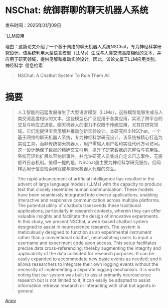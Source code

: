 # NSChat: 统御群聊的聊天机器人系统

发布时间：2025年01月09日

`LLM应用

理由：这篇论文介绍了一个基于网络的聊天机器人系统NSChat，专为神经科学研究设计。该系统利用大型语言模型（LLMs）生成与人类交流高度相似的文本，并应用于研究领域，提供见解和推动实验设计。因此，该论文属于LLM应用类别。` `神经科学` `信息检索`

> NSChat: A Chatbot System To Rule Them All

# 摘要

> 人工智能的迅猛发展催生了大型语言模型（LLMs），这些模型能够生成与人类交流高度相似的文本。这些模型已广泛应用于各类应用，实现了跨平台的交互与响应式通信。聊天机器人的潜力不仅限于传统应用，尤其在研究领域，它们能提供宝贵见解并推动创新实验设计。本研究推出NSChat，一个基于网络的聊天机器人系统，专为神经科学研究设计。该系统被精心打造为实验工具，而非传统聊天机器人，用户需输入用户名和实验代码方可访问。这一设计确保了数据的精确交叉引用，提升了研究数据的完整性与实用性。系统可轻松扩展以容纳新事件，并允许研究人员集成自定义日志事件，无需额外日志机制。值得一提的是，NSChat虽主要为神经科学研究服务，但同样适用于信息检索研究或与聊天机器人代理的交互。

> The rapid advancement of artificial intelligence has resulted in the advent of large language models (LLMs) with the capacity to produce text that closely resembles human communication. These models have been seamlessly integrated into diverse applications, enabling interactive and responsive communication across multiple platforms. The potential utility of chatbots transcends these traditional applications, particularly in research contexts, wherein they can offer valuable insights and facilitate the design of innovative experiments. In this study, we present NSChat, a web-based chatbot system designed to assist in neuroscience research. The system is meticulously designed to function as an experimental instrument rather than a conventional chatbot, necessitating users to input a username and experiment code upon access. This setup facilitates precise data cross-referencing, thereby augmenting the integrity and applicability of the data collected for research purposes. It can be easily expanded to accommodate new basic events as needed; and it allows researchers to integrate their own logging events without the necessity of implementing a separate logging mechanism. It is worth noting that our system was built to assist primarily neuroscience research but is not limited to it, it can easily be adapted to assist information retrieval research or interacting with chat bot agents in general.

[Arxiv](https://arxiv.org/abs/2501.05541)